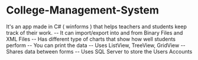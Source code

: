 # College-Management-System



 It's an app made in C# ( winforms ) that helps teachers and students keep track of their work.
-- It can import/export into and from Binary Files and XML Files
-- Has different type of charts that show how well students perform
-- You can print the data
-- Uses ListView, TreeView, GridView
-- Shares data between forms
-- Uses SQL Server to store the Users Accounts

